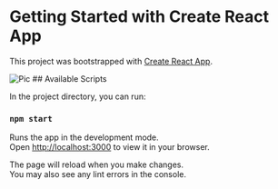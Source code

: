 # Getting Started with Create React App

This project was bootstrapped with [Create React App](https://github.com/facebook/create-react-app).

<img alt="Pic" src="https://i.pinimg.com/originals/6e/e0/30/6ee030371f186e84af26fbe9c8cf3311.jpg">
## Available Scripts

In the project directory, you can run:

### `npm start`

Runs the app in the development mode.\
Open [http://localhost:3000](http://localhost:3000) to view it in your browser.

The page will reload when you make changes.\
You may also see any lint errors in the console.

